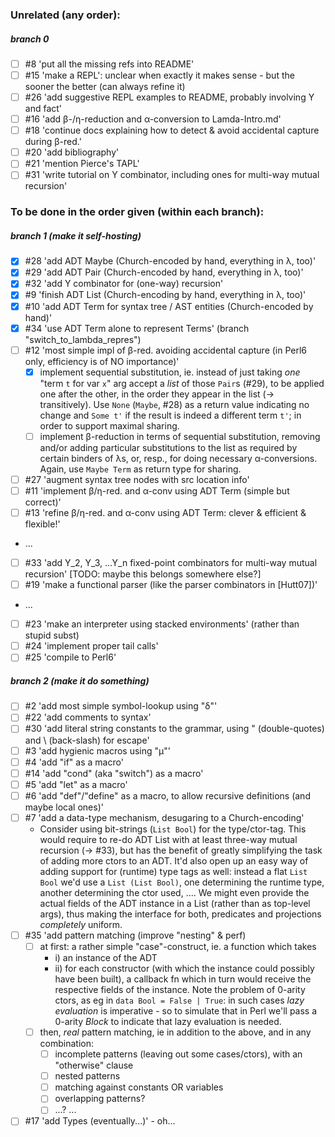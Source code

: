 ### Unrelated (any order):
##### branch 0
- [ ] #8 'put all the missing refs into README'
- [ ] #15 'make a REPL': unclear when exactly it makes sense - but the sooner the better (can always refine it)
- [ ] #26 'add suggestive REPL examples to README, probably involving Y and fact'
- [ ] #16 'add β-/η-reduction and α-conversion to Lamda-Intro.md'
- [ ] #18 'continue docs explaining how to detect & avoid accidental capture during β-red.'
- [ ] #20 'add bibliography'
- [ ] #21 'mention Pierce's TAPL'
- [ ] #31 'write tutorial on Y combinator, including ones for multi-way mutual recursion'

### To be done in the order given (within each branch):
##### branch 1 (make it self-hosting)
- [x] #28 'add ADT Maybe (Church-encoded by hand, everything in λ, too)'
- [x] #29 'add ADT Pair (Church-encoded by hand, everything in λ, too)'
- [x] #32 'add Y combinator for (one-way) recursion'
- [x] #9 'finish ADT List (Church-encoding by hand, everything in λ, too)'
- [x] #10 'add ADT Term for syntax tree / AST entities (Church-encoded by hand)'
- [x] #34 'use ADT Term alone to represent Terms' (branch "switch_to_lambda_repres")
- [ ] #12 'most simple impl of β-red. avoiding accidental capture (in Perl6 only, efficiency is of NO importance)'
    - [x] implement sequential substitution, ie. instead of just taking *one* "term `t` for var `x`" arg accept a *list* of those `Pair`s (#29), to be applied one after the other, in the order they appear in the list (-> transitively). Use `None` (`Maybe`, #28) as a return value indicating no change and `Some t'` if the result is indeed a different term `t'`; in order to support maximal sharing.
    - [ ] implement β-reduction in terms of sequential substitution, removing and/or adding particular substitutions to the list as required by certain binders of λs, or, resp., for doing necessary α-conversions. Again, use `Maybe Term` as return type for sharing.
- [ ] #27 'augment syntax tree nodes with src location info'
- [ ] #11 'implement β/η-red. and α-conv using ADT Term (simple but correct)'
- [ ] #13 'refine β/η-red. and α-conv using ADT Term: clever & efficient & flexible!'
- ...
- [ ] #33 'add Y_2, Y_3, ...Y_n fixed-point combinators for multi-way mutual recursion' [TODO: maybe this belongs somewhere else?]
- [ ] #19 'make a functional parser (like the parser combinators in [Hutt07])'
- ...
- [ ] #23 'make an interpreter using stacked environments' (rather than stupid subst)
- [ ] #24 'implement proper tail calls'
- [ ] #25 'compile to Perl6'

##### branch 2 (make it do *something*)
- [ ] #2 'add most simple symbol-lookup using "δ"'
- [ ] #22 'add comments to syntax'
- [ ] #30 'add literal string constants to the grammar, using " (double-quotes) and \ (back-slash) for escape'
- [ ] #3 'add hygienic macros using "µ"'
- [ ] #4 'add "if" as a macro'
- [ ] #14 'add "cond" (aka "switch") as a macro'
- [ ] #5 'add "let" as a macro'
- [ ] #6 'add "def"/"define" as a macro, to allow recursive definitions (and maybe local ones)'
- [ ] #7 'add a data-type mechanism, desugaring to a Church-encoding'
    - Consider using bit-strings (`List Bool`) for the type/ctor-tag. This would require to re-do ADT List with at least three-way mutual recursion (-> #33), but has the benefit of greatly simplifying the task of adding more ctors to an ADT. 
It'd also open up an easy way of adding support for (runtime) type tags as well: instead a flat `List Bool` we'd use a `List (List Bool)`, one determining the runtime type, another determining the ctor used, ....
We might even provide the actual fields of the ADT instance in a List (rather than as top-level args), thus making the interface for both, predicates and projections *completely* uniform.
- [ ] #35 'add pattern matching (improve "nesting" & perf)
  - [ ] at first: a rather simple "case"-construct, ie. a function which takes
       - i) an instance of the ADT
       - ii) for each constructor (with which the instance could possibly have been built), a callback fn which in turn would receive the respective fields of the instance. Note the problem of 0-arity ctors, as eg in `data Bool = False | True`: in such cases *lazy evaluation* is imperative - so to simulate that in Perl we'll pass a 0-arity *Block* to indicate that lazy evaluation is needed.
  - [ ] then, *real* pattern matching, ie in addition to the above, and in any combination:
       - [ ] incomplete patterns (leaving out some cases/ctors), with an "otherwise" clause
       - [ ] nested patterns
       - [ ] matching against constants OR variables
       - [ ] overlapping patterns?
       - [ ] ...?
 ...
- [ ] #17 'add Types (eventually...)' - oh...
